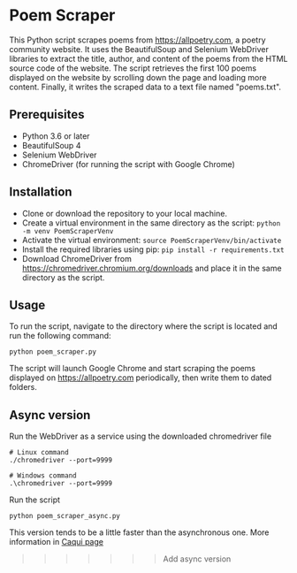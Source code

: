 # Poem Scraper

This Python script scrapes poems from https://allpoetry.com, a poetry community website. It uses the BeautifulSoup and Selenium WebDriver libraries to extract the title, author, and content of the poems from the HTML source code of the website. The script retrieves the first 100 poems displayed on the website by scrolling down the page and loading more content. Finally, it writes the scraped data to a text file named "poems.txt".

## Prerequisites

- Python 3.6 or later
- BeautifulSoup 4
- Selenium WebDriver
- ChromeDriver (for running the script with Google Chrome)

## Installation

- Clone or download the repository to your local machine.
- Create a virtual environment in the same directory as the script: `python -m venv PoemScraperVenv`
- Activate the virtual environment: `source PoemScraperVenv/bin/activate`
- Install the required libraries using pip: `pip install -r requirements.txt`
- Download ChromeDriver from https://chromedriver.chromium.org/downloads and place it in the same directory as the script.

## Usage

To run the script, navigate to the directory where the script is located and run the following command:

```
python poem_scraper.py
```

The script will launch Google Chrome and start scraping the poems displayed on https://allpoetry.com periodically, then write them to dated folders.

## Async version
Run the WebDriver as a service using the downloaded chromedriver file
```
# Linux command
./chromedriver --port=9999

# Windows command
.\chromedriver --port=9999
``` 
Run the script

```
python poem_scraper_async.py
```
This version tends to be a little faster than the asynchronous one.
More information in [Caqui page](https://pypi.org/project/caqui/#description)
>>>>>>> Add async version
